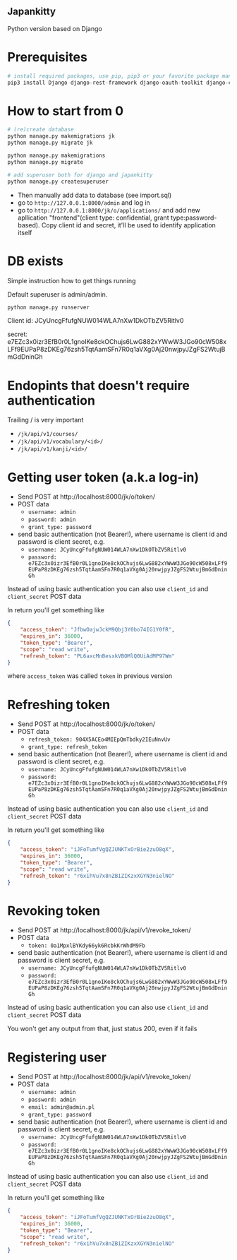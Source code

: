Japankitty
---
Python version based on Django

# Prerequisites
```python
# install required packages, use pip, pip3 or your favorite package manager
pip3 install Django django-rest-framework django-oauth-toolkit django-cors-middleware django-braces
```

# How to start from 0
```python
# (re)create database
python manage.py makemigrations jk
python manage.py migrate jk

python manage.py makemigrations
python manage.py migrate

# add superuser both for django and japankitty
python manage.py createsuperuser
```
* Then manually add data to database (see import.sql)
* go to `http://127.0.0.1:8000/admin` and log in
* go to `http://127.0.0.1:8000/jk/o/applications/` and add new apllication "frontend"(client type: confidential, grant type:password-based). Copy client id and secret, it'll be used to identify application itself

# DB exists
Simple instruction how to get things running

Default superuser is admin/admin.
```python
python manage.py runserver
```

Client id:
JCyUncgFfufgNUW014WLA7nXw1DkOTbZV5Ritlv0

secret:
e7EZc3x0izr3EfB0r0L1gnoIKe8ckOChujs6LwG882xYWwW3JGo90cW508xLFf9EUPaP8zDKEg76zsh5TqtAamSFn7R0q1aVXg0Aj20nwjpyJZgFS2WtujBmGdDninGh

# Endopints that doesn't require authentication
Trailing / is very important

* `/jk/api/v1/courses/`
* `/jk/api/v1/vocabulary/<id>/`
* `/jk/api/v1/kanji/<id>/`

# Getting user token (a.k.a log-in)
* Send POST at http://localhost:8000/jk/o/token/
* POST data
    * `username: admin`
    * `password: admin`
    * `grant_type: password`
* send basic authentication (not Bearer!), where username is client id and password is client secret, e.g.
    * `username: JCyUncgFfufgNUW014WLA7nXw1DkOTbZV5Ritlv0`
    * `password: e7EZc3x0izr3EfB0r0L1gnoIKe8ckOChujs6LwG882xYWwW3JGo90cW508xLFf9EUPaP8zDKEg76zsh5TqtAamSFn7R0q1aVXg0Aj20nwjpyJZgFS2WtujBmGdDninGh`

Instead of using basic authentication you can also use `client_id` and `client_secret` POST data

In return you'll get something like
```json
{
    "access_token": "JfbwOajwJckM9Qbj3Y0bo74IG1Y0fR",
    "expires_in": 36000,
    "token_type": "Bearer",
    "scope": "read write",
    "refresh_token": "PL6axcMnBesxkVBOMlQ0UiAdMP97Wm"
}
```
where `access_token` was called `token` in previous version

# Refreshing token
* Send POST at http://localhost:8000/jk/o/token/
* POST data
    * `refresh_token: 904X5ACEo4MIEpQmTbdky2IEuNnvUv`
    * `grant_type: refresh_token`
* send basic authentication (not Bearer!), where username is client id and password is client secret, e.g.
    * `username: JCyUncgFfufgNUW014WLA7nXw1DkOTbZV5Ritlv0`
    * `password: e7EZc3x0izr3EfB0r0L1gnoIKe8ckOChujs6LwG882xYWwW3JGo90cW508xLFf9EUPaP8zDKEg76zsh5TqtAamSFn7R0q1aVXg0Aj20nwjpyJZgFS2WtujBmGdDninGh`

Instead of using basic authentication you can also use `client_id` and `client_secret` POST data

In return you'll get something like
```json
{
    "access_token": "iJFoTumfVgQZJUNKTxOrBie2zuO8qX",
    "expires_in": 36000,
    "token_type": "Bearer",
    "scope": "read write",
    "refresh_token": "r6xihVu7x8nZB1ZIKzxXGYN3nielNO"
}
```

# Revoking token
* Send POST at http://localhost:8000/jk/api/v1/revoke_token/
* POST data
    * `token: 0a1MpxlBYKdy66yk6RcbkKrWhdM9Fb`
* send basic authentication (not Bearer!), where username is client id and password is client secret, e.g.
    * `username: JCyUncgFfufgNUW014WLA7nXw1DkOTbZV5Ritlv0`
    * `password: e7EZc3x0izr3EfB0r0L1gnoIKe8ckOChujs6LwG882xYWwW3JGo90cW508xLFf9EUPaP8zDKEg76zsh5TqtAamSFn7R0q1aVXg0Aj20nwjpyJZgFS2WtujBmGdDninGh`

Instead of using basic authentication you can also use `client_id` and `client_secret` POST data

You won't get any output from that, just status 200, even if it fails

# Registering user
* Send POST at http://localhost:8000/jk/api/v1/revoke_token/
* POST data
    * `username: admin`
    * `password: admin`
    * `email: admin@admin.pl`
    * `grant_type: password`
* send basic authentication (not Bearer!), where username is client id and password is client secret, e.g.
    * `username: JCyUncgFfufgNUW014WLA7nXw1DkOTbZV5Ritlv0`
    * `password: e7EZc3x0izr3EfB0r0L1gnoIKe8ckOChujs6LwG882xYWwW3JGo90cW508xLFf9EUPaP8zDKEg76zsh5TqtAamSFn7R0q1aVXg0Aj20nwjpyJZgFS2WtujBmGdDninGh`

Instead of using basic authentication you can also use `client_id` and `client_secret` POST data

In return you'll get something like
```json
{
    "access_token": "iJFoTumfVgQZJUNKTxOrBie2zuO8qX",
    "expires_in": 36000,
    "token_type": "Bearer",
    "scope": "read write",
    "refresh_token": "r6xihVu7x8nZB1ZIKzxXGYN3nielNO"
}
```
